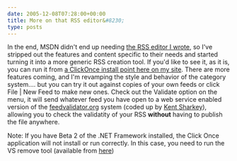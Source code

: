 ```yaml
---
date: 2005-12-08T07:28:00+00:00
title: More on that RSS editor&#8230;
type: posts
---
```

In the end, MSDN didn't end up needing [the RSS editor I wrote](http://blogs.duncanmackenzie.net/duncanma/archive/2005/11/01/3184.aspx), so I've stripped out the features and content specific to their needs and started turning it into a more generic RSS creation tool. If you'd like to see it, as it is, you can run it from [a ClickOnce install point here on my site](http://www.duncanmackenzie.net/FeedWriter/default.aspx). There are more features coming, and I'm revamping the style and behavior of the category system.... but you can try it out against copies of your own feeds or click File | New Feed to make new ones. Check out the Validate option on the menu, it will send whatever feed you have open to a web service enabled version of the [feedvalidator.org](http://www.feedvalidator.org) system (coded up by [Kent Sharkey](http://www.acmebinary.com/blogs/kent/default.aspx)), allowing you to check the validatity of your RSS **without** having to publish the file anywhere.

Note: If you have Beta 2 of the .NET Framework installed, the Click Once application will not install or run correctly. In this case, you need to run the VS remove tool (available from [here](http://msdn.microsoft.com/vstudio/support/uninstall/default.aspx))

